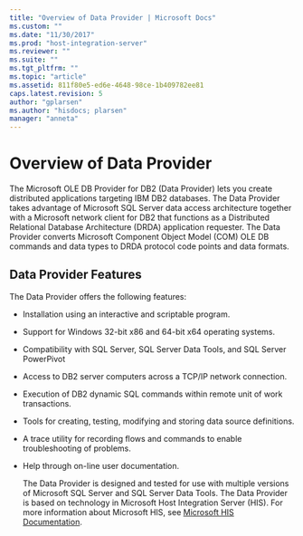 ```yaml
---
title: "Overview of Data Provider | Microsoft Docs"
ms.custom: ""
ms.date: "11/30/2017"
ms.prod: "host-integration-server"
ms.reviewer: ""
ms.suite: ""
ms.tgt_pltfrm: ""
ms.topic: "article"
ms.assetid: 811f80e5-ed6e-4648-98ce-1b409782ee81
caps.latest.revision: 5
author: "gplarsen"
ms.author: "hisdocs; plarsen"
manager: "anneta"
---
```

# Overview of Data Provider
The Microsoft OLE DB Provider for DB2 (Data Provider) lets you create distributed applications targeting IBM DB2 databases. The Data Provider takes advantage of Microsoft SQL Server data access architecture together with a Microsoft network client for DB2 that functions as a Distributed Relational Database Architecture (DRDA) application requester. The Data Provider converts Microsoft Component Object Model (COM) OLE DB commands and data types to DRDA protocol code points and data formats.  
  
## Data Provider Features  
 The Data Provider offers the following features:  
  
- Installation using an interactive and scriptable program.  
  
- Support for Windows 32-bit x86 and 64-bit x64 operating systems.  
  
- Compatibility with SQL Server, SQL Server Data Tools, and SQL Server PowerPivot  
  
- Access to DB2 server computers across a TCP/IP network connection.  
  
- Execution of DB2 dynamic SQL commands within remote unit of work transactions.  
  
- Tools for creating, testing, modifying and storing data source definitions.  
  
- A trace utility for recording flows and commands to enable troubleshooting of problems.  
  
- Help through on-line user documentation.  
  
  The Data Provider is designed and tested for use with multiple versions of Microsoft SQL Server and SQL Server Data Tools. The Data Provider is based on technology in Microsoft Host Integration Server (HIS). For more information about Microsoft HIS, see [Microsoft HIS Documentation](http://go.microsoft.com/fwlink/?LinkId=799230).